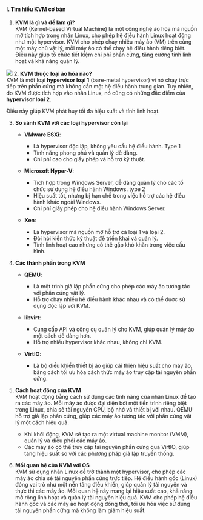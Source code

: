 
#### I. Tìm hiểu KVM cơ bản
1. **KVM là gì và để làm gì?**  
   KVM (Kernel-based Virtual Machine) là một công nghệ ảo hóa mã nguồn mở tích hợp trong nhân Linux, cho phép hệ điều hành Linux hoạt động như một hypervisor. KVM cho phép chạy nhiều máy ảo (VM) trên cùng một máy chủ vật lý, mỗi máy ảo có thể chạy hệ điều hành riêng biệt. Điều này giúp tổ chức tiết kiệm chi phí phần cứng, tăng cường tính linh hoạt và khả năng quản lý.

![](https://img001.prntscr.com/file/img001/vibl5FpRTiKgszfC1UUs7w.png)
2. **KVM thuộc loại ảo hóa nào?**  
   KVM là một loại **hypervisor loại 1** (bare-metal hypervisor) vì nó chạy trực tiếp trên phần cứng mà không cần một hệ điều hành trung gian. Tuy nhiên, do KVM được tích hợp vào nhân Linux, nó cũng có những đặc điểm của **hypervisor loại 2**. 

Điều này giúp KVM phát huy tối đa hiệu suất và tính linh hoạt.

3. **So sánh KVM với các loại hypervisor còn lại**  
   - **VMware ESXi**:  
     - Là hypervisor độc lập, không yêu cầu hệ điều hành. Type 1
     - Tính năng phong phú và quản lý dễ dàng.
     - Chi phí cao cho giấy phép và hỗ trợ kỹ thuật.

   - **Microsoft Hyper-V**:  
     - Tích hợp trong Windows Server, dễ dàng quản lý cho các tổ chức sử dụng hệ điều hành Windows.  type 2
     - Hiệu suất tốt, nhưng bị hạn chế trong việc hỗ trợ các hệ điều hành khác ngoài Windows.
     - Chi phí giấy phép cho hệ điều hành Windows Server.

   - **Xen**:  
     - Là hypervisor mã nguồn mở hỗ trợ cả loại 1 và loại 2.
     - Đòi hỏi kiến thức kỹ thuật để triển khai và quản lý.
     - Tính linh hoạt cao nhưng có thể gặp khó khăn trong việc cấu hình.

4. **Các thành phần trong KVM**  
   - **QEMU**:  
     - Là một trình giả lập phần cứng cho phép các máy ảo tương tác với phần cứng vật lý.
     - Hỗ trợ chạy nhiều hệ điều hành khác nhau và có thể được sử dụng độc lập với KVM.

   - **libvirt**:  
     - Cung cấp API và công cụ quản lý cho KVM, giúp quản lý máy ảo một cách dễ dàng hơn.
     - Hỗ trợ nhiều hypervisor khác nhau, không chỉ KVM.

   - **VirtIO**:  
     - Là bộ điều khiển thiết bị ảo giúp cải thiện hiệu suất cho máy ảo, bằng cách tối ưu hóa cách thức máy ảo truy cập tài nguyên phần cứng.

5. **Cách hoạt động của KVM**  
   KVM hoạt động bằng cách sử dụng các tính năng của nhân Linux để tạo ra các máy ảo. Mỗi máy ảo được đại diện bởi một tiến trình riêng biệt trong Linux, chia sẻ tài nguyên CPU, bộ nhớ và thiết bị với nhau. QEMU hỗ trợ giả lập phần cứng, giúp các máy ảo tương tác với phần cứng vật lý một cách hiệu quả.

   - Khi khởi động, KVM sẽ tạo ra một virtual machine monitor (VMM), quản lý và điều phối các máy ảo.
   - Các máy ảo có thể truy cập tài nguyên phần cứng qua VirtIO, giúp tăng hiệu suất so với các phương pháp giả lập truyền thống.

6. **Mối quan hệ của KVM với OS**  
   KVM sử dụng nhân Linux để trở thành một hypervisor, cho phép các máy ảo chia sẻ tài nguyên phần cứng trực tiếp. Hệ điều hành gốc (Linux) đóng vai trò như một nền tảng điều khiển, giúp quản lý tài nguyên và thực thi các máy ảo. Mối quan hệ này mang lại hiệu suất cao, khả năng mở rộng linh hoạt và quản lý tài nguyên hiệu quả. KVM cho phép hệ điều hành gốc và các máy ảo hoạt động đồng thời, tối ưu hóa việc sử dụng tài nguyên phần cứng mà không làm giảm hiệu suất.
